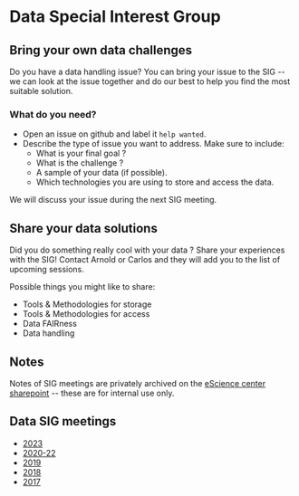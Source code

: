 #  Data Special Interest Group

## Bring your own data challenges

Do you have a data handling issue? You can bring your issue to the SIG -- we can look at the issue together and do our best to help you find the most suitable solution.

### What do you need?

 - Open an issue on github and label it `help wanted`.
 - Describe the type of issue you want to address. Make sure to include:
    - What is your final goal ?
    - What is the challenge ?
    - A sample of your data (if possible).
    - Which technologies you are using to store and access the data.

We will discuss your issue during the next SIG meeting.

## Share your data solutions

Did you do something really cool with your data ? Share your experiences with the SIG! Contact Arnold or Carlos and they will add you to the list of upcoming sessions.

Possible things you might like to share:
 - Tools & Methodologies for storage
 - Tools & Methodologies for access
 - Data FAIRness
 - Data handling

## Notes
Notes of SIG meetings are privately archived on the [eScience center sharepoint](https://nlesc.sharepoint.com/:o:/s/ldm/EqPz_awScLFBvlKVjDcBkoQBHlxRmngysQI9GIO0OmyWNQ?e=GUX8CC) -- these are for internal use only.

## Data SIG meetings

- [2023](https://github.com/nlesc-sigs/data-sig/blob/master/DataSIG-2023.md)
- [2020-22](https://github.com/nlesc-sigs/data-sig/blob/master/DataSIG-20-22.md)
- [2019](https://github.com/nlesc-sigs/data-sig/blob/master/DataSIG-2019.md)
- [2018](https://github.com/nlesc-sigs/data-sig/blob/master/DataSIG-2018.md)
- [2017](https://github.com/nlesc-sigs/data-sig/blob/master/DataSIG-2017.md)

